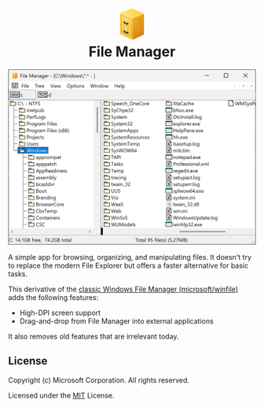 <h1 align="center"><img src="icon.png" width=64><br>File Manager</h1>

<p align="center"><img src="screenshot.png" width=590></p>

A simple app for browsing, organizing, and manipulating files.
It doesn't try to replace the modern File Explorer but offers a faster alternative for basic tasks.

This derivative of the [classic Windows File Manager (microsoft/winfile)](https://github.com/microsoft/winfile) adds the following features:

- High-DPI screen support
- Drag-and-drop from File Manager into external applications

It also removes old features that are irrelevant today.

## License

Copyright (c) Microsoft Corporation. All rights reserved.

Licensed under the [MIT](LICENSE) License.
